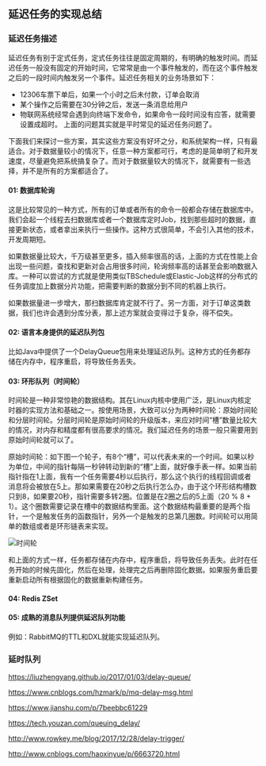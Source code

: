 ## 延迟任务的实现总结
### 延迟任务描述
延迟任务有别于定式任务，定式任务往往是固定周期的，有明确的触发时间。而延迟任务一般没有固定的开始时间，它常常是由一个事件触发的，而在这个事件触发之后的一段时间内触发另一个事件。延迟任务相关的业务场景如下：
* 12306车票下单后，如果一个小时之后未付款，订单会取消
* 某个操作之后需要在30分钟之后，发送一条消息给用户
* 物联网系统经常会遇到向终端下发命令，如果命令一段时间没有应答，就需要设置成超时。
上面的问题其实就是平时常见的延迟任务问题了。

下面我们来探讨一些方案，其实这些方案没有好坏之分，和系统架构一样，只有最适合。对于数据量较小的情况下，任意一种方案都可行，考虑的是简单明了和开发速度，尽量避免把系统搞复杂了。而对于数据量较大的情况下，就需要有一些选择，并不是所有的方案都适合了。
#### 01: 数据库轮询
这是比较常见的一种方式，所有的订单或者所有的命令一般都会存储在数据库中。我们会起一个线程去扫数据库或者一个数据库定时Job，找到那些超时的数据，直接更新状态，或者拿出来执行一些操作。这种方式很简单，不会引入其他的技术，开发周期短。

如果数据量比较大，千万级甚至更多，插入频率很高的话，上面的方式在性能上会出现一些问题，查找和更新对会占用很多时间，轮询频率高的话甚至会影响数据入库。一种可以尝试的方式就是使用类似TBSchedule或Elastic-Job这样的分布式的任务调度加上数据分片功能，把需要判断的数据分到不同的机器上执行。

如果数据量进一步增大，那扫数据库肯定就不行了。另一方面，对于订单这类数据，我们也许会遇到分库分表，那上述方案就会变得过于复杂，得不偿失。
#### 02: 语言本身提供的延迟队列包
比如Java中提供了一个DelayQueue包用来处理延迟队列。这种方式的任务都存储在内存中，程序重启，将导致任务丢失。
#### 03: 环形队列（时间轮）
时间轮是一种非常惊艳的数据结构。其在Linux内核中使用广泛，是Linux内核定时器的实现方法和基础之一。按使用场景，大致可以分为两种时间轮：原始时间轮和分层时间轮。分层时间轮是原始时间轮的升级版本，来应对时间“槽”数量比较大的情况，对内存和精度都有很高要求的情况。我们延迟任务的场景一般只需要用到原始时间轮就可以了。

原始时间轮：如下图一个轮子，有8个“槽”，可以代表未来的一个时间。如果以秒为单位，中间的指针每隔一秒钟转动到新的“槽”上面，就好像手表一样。如果当前指针指在1上面，我有一个任务需要4秒以后执行，那么这个执行的线程回调或者消息将会被放在5上。那如果需要在20秒之后执行怎么办，由于这个环形结构槽数只到8，如果要20秒，指针需要多转2圈。位置是在2圈之后的5上面（20 % 8 + 1）。这个圈数需要记录在槽中的数据结构里面。这个数据结构最重要的是两个指针，一个是触发任务的函数指针，另外一个是触发的总第几圈数。时间轮可以用简单的数组或者是环形链表来实现。

![时间轮](https://github.com/weifansym/workDoc/blob/master/schedule/images/image003.jpg)

和上面的方式一样，任务都存储在内存中，程序重启，将导致任务丢失。此时在任务开始的时候先固化，然后在处理，处理完之后再删除固化数据。如果服务重启要重新启动所有根据固化的数据重新构建任务。
#### 04: Redis ZSet

#### 05: 成熟的消息队列提供延迟队列功能
例如：RabbitMQ的TTL和DXL就能实现延迟队列。

### 延时队列
https://liuzhengyang.github.io/2017/01/03/delay-queue/

https://www.cnblogs.com/hzmark/p/mq-delay-msg.html

https://www.jianshu.com/p/7beebbc61229

https://tech.youzan.com/queuing_delay/

http://www.rowkey.me/blog/2017/12/28/delay-trigger/

http://www.cnblogs.com/haoxinyue/p/6663720.html

